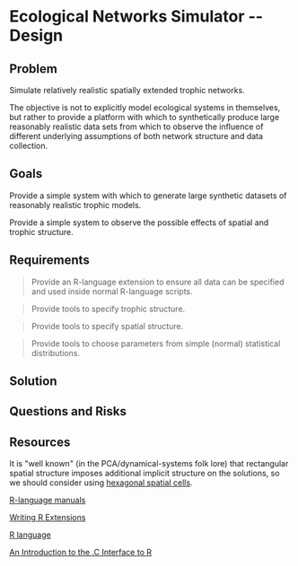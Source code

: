 # Ecological Networks Simulator -- Design

## Problem

Simulate relatively realistic spatially extended trophic networks.

The objective is not to explicitly model ecological systems in 
themselves, but rather to provide a platform with which to synthetically 
produce large reasonably realistic data sets from which to observe the 
influence of different underlying assumptions of both network structure 
and data collection.

## Goals

Provide a simple system with which to generate large synthetic datasets 
of reasonably realistic trophic models.

Provide a simple system to observe the possible effects of spatial and 
trophic structure.

## Requirements

> Provide an R-language extension to ensure all data can be specified and 
> used inside normal R-language scripts.

> Provide tools to specify trophic structure.

> Provide tools to specify spatial structure.

> Provide tools to choose parameters from simple (normal) statistical 
> distributions.

## Solution

## Questions and Risks

## Resources

It is "well known" (in the PCA/dynamical-systems folk lore) that 
rectangular spatial structure imposes additional implicit structure on 
the solutions, so we should consider using [hexagonal spatial 
cells](http://www.redblobgames.com/grids/hexagons/).

[R-language manuals](https://cran.r-project.org/manuals.html)

[Writing R 
Extensions](https://cran.r-project.org/doc/manuals/r-release/R-exts.html)

[R language](https://www.r-project.org/)

[An Introduction to the .C Interface to 
R](http://www.biostat.jhsph.edu/~rpeng/docs/interface.pdf)
